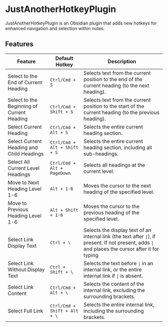 # JustAnotherHotkeyPlugin

JustAnotherHotkeyPlugin is an Obsidian plugin that adds new hotkeys for enhanced navigation and selection within notes.

## Features

| Feature                                    | Default Hotkey               | Description                                                                                                                                         |
| ------------------------------------------ | ---------------------------- | --------------------------------------------------------------------------------------------------------------------------------------------------- |
| Select to the End of Current Heading       | `Ctrl/Cmd + S`               | Selects text from the current position to the end of the current heading (to the next heading).                                                     |
| Select to the Beginning of Current Heading | `Ctrl/Cmd + Shift + S`       | Selects text from the current position to the start of the current heading (to the previous heading).                                               |
| Select Current Heading                     | `Ctrl/Cmd + Alt + S`         | Selects the entire current heading section.                                                                                                         |
| Select Current Heading and Child Headings  | `Ctrl/Cmd + Alt + Shift + S` | Selects the entire current heading section, including all sub-headings.                                                                             |
| Select All Current Level Headings          | `Ctrl/Cmd + Alt + PageDown`  | Selects all headings at the current level.                                                                                                          |
| Move to Next Heading Level 1-6             | `Alt + 1-6`                  | Moves the cursor to the next heading of the specified level.                                                                                        |
| Move to Previous Heading Level 1-6         | `Alt + Shift + 1-6`          | Moves the cursor to the previous heading of the specified level.                                                                                    |
| Select Link Display Text                   | `Ctrl + \`                   | Selects the display text of an internal link (the text after `\|`), if present. If not present, adds `\|` and places the cursor after it for typing |
| Select Link Without Display Text           | `Ctrl + Shift + \`           | Selects the text before `\|` in an internal link, or the entire internal link if `\|` is absent.                                                    |
| Select Link Content                        | `Ctrl/Cmd + Alt + \`         | Selects the content of the internal link, excluding the surrounding brackets.                                                                       |
| Select Full Link                           | `Ctrl/Cmd + Shift + Alt + \` | Selects the entire internal link, including the surrounding brackets.                                                                               |
